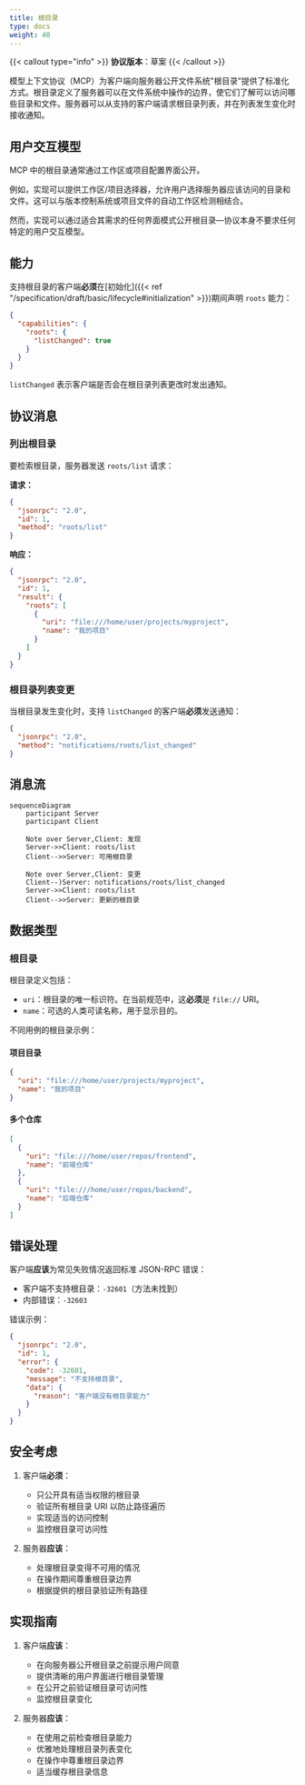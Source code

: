 ```yaml
---
title: 根目录
type: docs
weight: 40
---
```


{{< callout type="info" >}} **协议版本**：草案 {{< /callout >}}

模型上下文协议（MCP）为客户端向服务器公开文件系统"根目录"提供了标准化方式。根目录定义了服务器可以在文件系统中操作的边界，使它们了解可以访问哪些目录和文件。服务器可以从支持的客户端请求根目录列表，并在列表发生变化时接收通知。

## 用户交互模型

MCP 中的根目录通常通过工作区或项目配置界面公开。

例如，实现可以提供工作区/项目选择器，允许用户选择服务器应该访问的目录和文件。这可以与版本控制系统或项目文件的自动工作区检测相结合。

然而，实现可以通过适合其需求的任何界面模式公开根目录&mdash;协议本身不要求任何特定的用户交互模型。

## 能力

支持根目录的客户端**必须**在[初始化]({{< ref "/specification/draft/basic/lifecycle#initialization" >}})期间声明 `roots` 能力：

```json
{
  "capabilities": {
    "roots": {
      "listChanged": true
    }
  }
}
```

`listChanged` 表示客户端是否会在根目录列表更改时发出通知。

## 协议消息

### 列出根目录

要检索根目录，服务器发送 `roots/list` 请求：

**请求：**

```json
{
  "jsonrpc": "2.0",
  "id": 1,
  "method": "roots/list"
}
```

**响应：**

```json
{
  "jsonrpc": "2.0",
  "id": 1,
  "result": {
    "roots": [
      {
        "uri": "file:///home/user/projects/myproject",
        "name": "我的项目"
      }
    ]
  }
}
```

### 根目录列表变更

当根目录发生变化时，支持 `listChanged` 的客户端**必须**发送通知：

```json
{
  "jsonrpc": "2.0",
  "method": "notifications/roots/list_changed"
}
```

## 消息流

```mermaid
sequenceDiagram
    participant Server
    participant Client

    Note over Server,Client: 发现
    Server->>Client: roots/list
    Client-->>Server: 可用根目录

    Note over Server,Client: 变更
    Client--)Server: notifications/roots/list_changed
    Server->>Client: roots/list
    Client-->>Server: 更新的根目录
```

## 数据类型

### 根目录

根目录定义包括：

- `uri`：根目录的唯一标识符。在当前规范中，这**必须**是 `file://` URI。
- `name`：可选的人类可读名称，用于显示目的。

不同用例的根目录示例：

#### 项目目录

```json
{
  "uri": "file:///home/user/projects/myproject",
  "name": "我的项目"
}
```

#### 多个仓库

```json
[
  {
    "uri": "file:///home/user/repos/frontend",
    "name": "前端仓库"
  },
  {
    "uri": "file:///home/user/repos/backend",
    "name": "后端仓库"
  }
]
```

## 错误处理

客户端**应该**为常见失败情况返回标准 JSON-RPC 错误：

- 客户端不支持根目录：`-32601`（方法未找到）
- 内部错误：`-32603`

错误示例：

```json
{
  "jsonrpc": "2.0",
  "id": 1,
  "error": {
    "code": -32601,
    "message": "不支持根目录",
    "data": {
      "reason": "客户端没有根目录能力"
    }
  }
}
```

## 安全考虑

1. 客户端**必须**：

   - 只公开具有适当权限的根目录
   - 验证所有根目录 URI 以防止路径遍历
   - 实现适当的访问控制
   - 监控根目录可访问性

2. 服务器**应该**：
   - 处理根目录变得不可用的情况
   - 在操作期间尊重根目录边界
   - 根据提供的根目录验证所有路径

## 实现指南

1. 客户端**应该**：

   - 在向服务器公开根目录之前提示用户同意
   - 提供清晰的用户界面进行根目录管理
   - 在公开之前验证根目录可访问性
   - 监控根目录变化

2. 服务器**应该**：
   - 在使用之前检查根目录能力
   - 优雅地处理根目录列表变化
   - 在操作中尊重根目录边界
   - 适当缓存根目录信息

